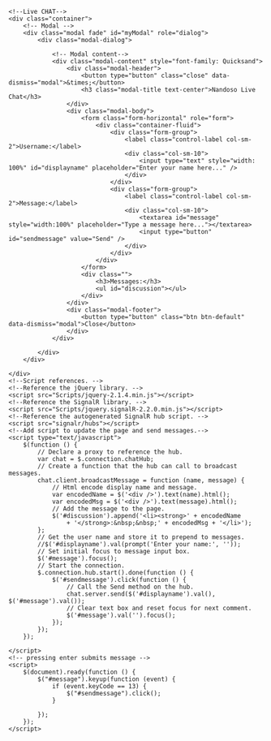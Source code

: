     <!--Live CHAT-->
    <div class="container">
        <!-- Modal -->
        <div class="modal fade" id="myModal" role="dialog">
            <div class="modal-dialog">

                <!-- Modal content-->
                <div class="modal-content" style="font-family: Quicksand">
                    <div class="modal-header">
                        <button type="button" class="close" data-dismiss="modal">&times;</button>
                        <h3 class="modal-title text-center">Nandoso Live Chat</h3>
                    </div>
                    <div class="modal-body">
                        <form class="form-horizontal" role="form">
                            <div class="container-fluid">
                                <div class="form-group">
                                    <label class="control-label col-sm-2">Username:</label>
                                    <div class="col-sm-10">
                                        <input type="text" style="width: 100%" id="displayname" placeholder="Enter your name here..." />
                                    </div>
                                </div>
                                <div class="form-group">
                                    <label class="control-label col-sm-2">Message:</label>
                                    <div class="col-sm-10">
                                        <textarea id="message" style="width:100%" placeholder="Type a message here..."></textarea>
                                        <input type="button" id="sendmessage" value="Send" />
                                    </div>
                                </div>
                            </div>
                        </form>
                        <div class="">
                            <h3>Messages:</h3>
                            <ul id="discussion"></ul>
                        </div>
                    </div>
                    <div class="modal-footer">
                        <button type="button" class="btn btn-default" data-dismiss="modal">Close</button>
                    </div>
                </div>

            </div>
        </div>

    </div>
    <!--Script references. -->
    <!--Reference the jQuery library. -->
    <script src="Scripts/jquery-2.1.4.min.js"></script>
    <!--Reference the SignalR library. -->
    <script src="Scripts/jquery.signalR-2.2.0.min.js"></script>
    <!--Reference the autogenerated SignalR hub script. -->
    <script src="signalr/hubs"></script>
    <!--Add script to update the page and send messages.-->
    <script type="text/javascript">
        $(function () {
            // Declare a proxy to reference the hub.
            var chat = $.connection.chatHub;
            // Create a function that the hub can call to broadcast messages.
            chat.client.broadcastMessage = function (name, message) {
                // Html encode display name and message.
                var encodedName = $('<div />').text(name).html();
                var encodedMsg = $('<div />').text(message).html();
                // Add the message to the page.
                $('#discussion').append('<li><strong>' + encodedName
                    + '</strong>:&nbsp;&nbsp;' + encodedMsg + '</li>');
            };
            // Get the user name and store it to prepend to messages.
            //$('#displayname').val(prompt('Enter your name:', ''));
            // Set initial focus to message input box.
            $('#message').focus();
            // Start the connection.
            $.connection.hub.start().done(function () {
                $('#sendmessage').click(function () {
                    // Call the Send method on the hub.
                    chat.server.send($('#displayname').val(), $('#message').val());
                    // Clear text box and reset focus for next comment.
                    $('#message').val('').focus();
                });
            });
        });

    </script>
    <!-- pressing enter submits message -->
    <script>
        $(document).ready(function () {
            $("#message").keyup(function (event) {
                if (event.keyCode == 13) {
                    $("#sendmessage").click();
                }

            });
        });
    </script>
